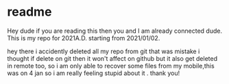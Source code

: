 # readme
Hey dude if you are reading this then you and I am already connected dude.
This is my repo for 2021A.D. starting from 2021/01/02.

hey there i accidently deleted all my repo from git that was mistake 
i thought if delete on git then it won't affect on github but it also get deleted in remote too,
so i am only able to recover some files from my mobile,this was on 4 jan so i am really feeling stupid about it . 
thank you!
